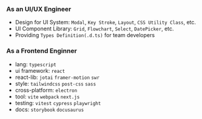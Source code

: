 ### As an UI/UX Engineer
- Design for UI System: `Modal`, `Key Stroke`, `Layout`, `CSS Utility Class`, etc.
- UI Component Library: `Grid`, `Flowchart`, `Select`, `DatePicker`, etc.
- Providing `Types Definition(.d.ts)` for team developers

### As a Frontend Enginner
- lang: `typescript`
- ui framework: `react`
- react-lib: `jotai` `framer-motion` `swr`
- style: `tailwindcss` `post-css` `sass`
- cross-platform: `electron`
- tool: `vite` `webpack` `next.js`
- testing: `vitest` `cypress` `playwright`
- docs: `storybook` `docusaurus`
